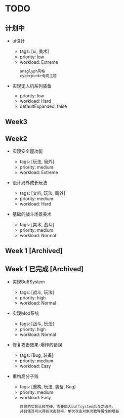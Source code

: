 # TODO

## 计划中

- ui设计
  - tags: [ui, 美术]
  - priority: low
  - workload: Extreme
    ```md
    anaglyph风格
    cyberpunk+电竞主题
    ```

- 实现无人机系列装备
  - priority: low
  - workload: Hard
  - defaultExpanded: false

## Week3

## Week2

- 实现安全屋功能
  - tags: [玩法, 局外]
  - priority: medium
  - workload: Extreme

- 设计局外成长玩法
  - tags: [文档, 玩法, 局外]
  - priority: medium
  - workload: Hard

- 基础的战斗场景美术
  - tags: [美术, 战斗]
  - priority: medium
  - workload: Normal

## Week 1 [Archived]

## Week 1 已完成 [Archived]

- 实现BuffSystem
  - tags: [战斗, 玩法]
  - priority: high
  - workload: Normal

- 实现Mod系统
  - tags: [战斗, 玩法]
  - priority: high
  - workload: Normal

- 修复攻击效果-爆炸的错误
  - tags: [Bug, 装备]
  - priority: medium
  - workload: Easy

- 重构高分子线
  - tags: [重构, 玩法, 装备, Bug]
  - priority: medium
  - workload: Easy
    ```md
    目前的实现比较生硬，需要加入buffsystem后与之结合。
    并且使其可以得到攻击频率，单次攻击对象次数等属性的增益
    ```

